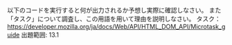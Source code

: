 以下のコードを実行すると何が出力されるか予想し実際に確認しなさい。
また「タスク」について調査し、この用語を用いて理由を説明しなさい。
タスク：https://developer.mozilla.org/ja/docs/Web/API/HTML_DOM_API/Microtask_guide
出題範囲: 13.1
